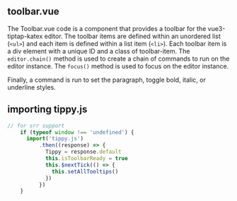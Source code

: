 ## toolbar.vue

The Toolbar.vue code is a component that provides a toolbar for the vue3-tiptap-katex editor.
The toolbar items are defined within an unordered list (`<ul>`) and each item is defined within a list item (`<li>`).
Each toolbar item is a div element with a unique ID and a class of toolbar-item. The `editor.chain()` method is used to create a chain of commands to run on the editor instance. The `focus()` method is used to focus on the editor instance.

Finally, a command is run to set the paragraph, toggle bold, italic, or underline styles.

## importing tippy.js 

```javascript
// for srr support
    if (typeof window !== 'undefined') {
      import('tippy.js')
          .then((response) => {
            Tippy = response.default
            this.isToolbarReady = true
            this.$nextTick(() => {
              this.setAllTooltips()
            })
          })
    }
```
